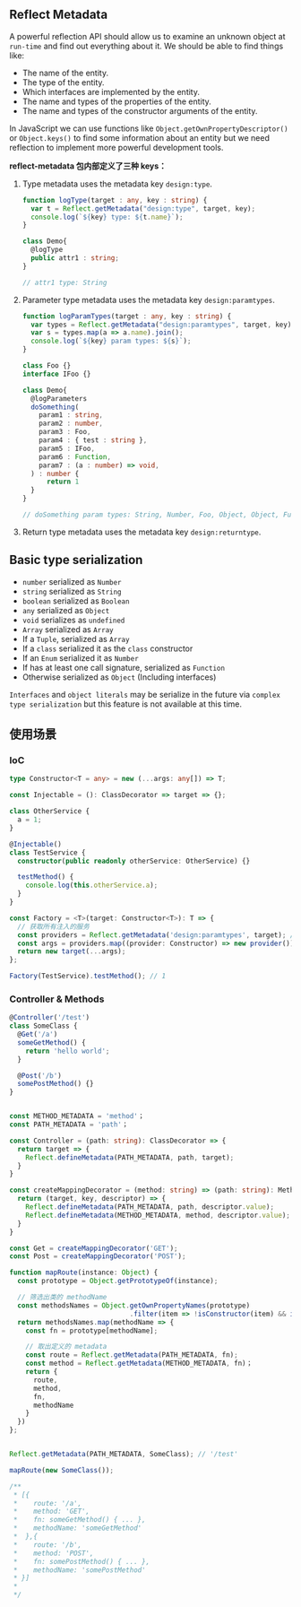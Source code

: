 ## Reflect Metadata

A powerful reflection API should allow us to examine an unknown object at `run-time` and find out everything about it. We should be able to find things like:

* The name of the entity.
* The type of the entity.
* Which interfaces are implemented by the entity.
* The name and types of the properties of the entity.
* The name and types of the constructor arguments of the entity.

In JavaScript we can use functions like `Object.getOwnPropertyDescriptor()` or `Object.keys()` to find some information about an entity but we need reflection to implement more powerful development tools.

**reflect-metadata 包内部定义了三种 keys：**
1. Type metadata uses the metadata key `design:type`.
    ``` ts
    function logType(target : any, key : string) {
      var t = Reflect.getMetadata("design:type", target, key);
      console.log(`${key} type: ${t.name}`);
    }

    class Demo{ 
      @logType
      public attr1 : string;
    }

    // attr1 type: String
    ```

2. Parameter type metadata uses the metadata key `design:paramtypes`.
    ``` ts
    function logParamTypes(target : any, key : string) {
      var types = Reflect.getMetadata("design:paramtypes", target, key);
      var s = types.map(a => a.name).join();
      console.log(`${key} param types: ${s}`);
    }

    class Foo {}
    interface IFoo {}

    class Demo{ 
      @logParameters
      doSomething(
        param1 : string,
        param2 : number,
        param3 : Foo,
        param4 : { test : string },
        param5 : IFoo,
        param6 : Function,
        param7 : (a : number) => void,
      ) : number { 
          return 1
      }
    }

    // doSomething param types: String, Number, Foo, Object, Object, Function, Function
    ```
3. Return type metadata uses the metadata key `design:returntype`.


## Basic type serialization
* `number` serialized as `Number`
* `string` serialized as `String`
* `boolean` serialized as `Boolean`
* `any` serialized as `Object`
* `void` serializes as `undefined`
* `Array` serialized as `Array`
* If a `Tuple`, serialized as `Array`
* If a `class` serialized it as the `class` constructor
* If an `Enum` serialized it as `Number`
* If has at least one call signature, serialized as `Function`
* Otherwise serialized as `Object` (Including interfaces)

`Interfaces` and `object literals` may be serialize in the future via `complex type serialization` but this feature is not available at this time.

## 使用场景
### IoC
``` ts
type Constructor<T = any> = new (...args: any[]) => T;

const Injectable = (): ClassDecorator => target => {};

class OtherService {
  a = 1;
}

@Injectable()
class TestService {
  constructor(public readonly otherService: OtherService) {}

  testMethod() {
    console.log(this.otherService.a);
  }
}

const Factory = <T>(target: Constructor<T>): T => {
  // 获取所有注入的服务
  const providers = Reflect.getMetadata('design:paramtypes', target); // [OtherService]
  const args = providers.map((provider: Constructor) => new provider());
  return new target(...args);
};

Factory(TestService).testMethod(); // 1
```

### Controller & Methods
``` ts
@Controller('/test')
class SomeClass {
  @Get('/a')
  someGetMethod() {
    return 'hello world';
  }

  @Post('/b')
  somePostMethod() {}
}


const METHOD_METADATA = 'method'；
const PATH_METADATA = 'path'；

const Controller = (path: string): ClassDecorator => {
  return target => {
    Reflect.defineMetadata(PATH_METADATA, path, target);
  }
}

const createMappingDecorator = (method: string) => (path: string): MethodDecorator => {
  return (target, key, descriptor) => {
    Reflect.defineMetadata(PATH_METADATA, path, descriptor.value);
    Reflect.defineMetadata(METHOD_METADATA, method, descriptor.value);
  }
}

const Get = createMappingDecorator('GET');
const Post = createMappingDecorator('POST');
```

``` ts
function mapRoute(instance: Object) {
  const prototype = Object.getPrototypeOf(instance);

  // 筛选出类的 methodName
  const methodsNames = Object.getOwnPropertyNames(prototype)
                              .filter(item => !isConstructor(item) && isFunction(prototype[item]))；
  return methodsNames.map(methodName => {
    const fn = prototype[methodName];

    // 取出定义的 metadata
    const route = Reflect.getMetadata(PATH_METADATA, fn);
    const method = Reflect.getMetadata(METHOD_METADATA, fn)；
    return {
      route,
      method,
      fn,
      methodName
    }
  })
};


Reflect.getMetadata(PATH_METADATA, SomeClass); // '/test'

mapRoute(new SomeClass());

/**
 * [{
 *    route: '/a',
 *    method: 'GET',
 *    fn: someGetMethod() { ... },
 *    methodName: 'someGetMethod'
 *  },{
 *    route: '/b',
 *    method: 'POST',
 *    fn: somePostMethod() { ... },
 *    methodName: 'somePostMethod'
 * }]
 *
 */
```